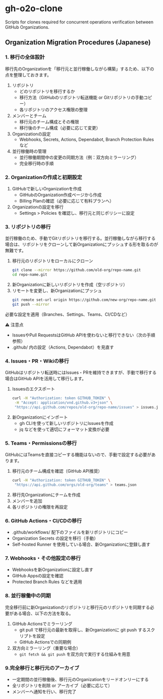 # gh-o2o-clone

Scripts for clones required for concurrent operations verification between GitHub Organizations.

## Organization Migration Procedures (Japanese)

### 1. 移行の全体設計

移行先のOrganizationを「移行元と並行稼働しながら構築」するため、以下の点を整理しておきます。

1. リポジトリ
    - どのリポジトリを移行するか
    - 移行方法（GitHubのリポジトリ転送機能 or Gitリポジトリの手動コピー）
    - 各リポジトリのアクセス権限の整理
2. メンバーとチーム
    - 移行元のチーム構成とその権限
    - 移行後のチーム構成（必要に応じて変更）
3. Organizationの設定
    - Webhooks, Secrets, Actions, Dependabot, Branch Protection Rules など
4. 並行稼働時の管理
    - 並行稼働期間中の変更の同期方法（例：双方向ミラーリング）
    - 完全移行時の手順

### 2. Organizationの作成と初期設定

1. GitHubで新しいOrganizationを作成
    - GitHubのOrganization作成ページから作成
    - Billing Planの確認（必要に応じて有料プランへ）
2. Organizationの設定を移行
    - Settings > Policies を確認し、移行元と同じポリシーに設定

### 3. リポジトリの移行

並行稼働のため、手動でGitリポジトリを移行する。並行稼働しながら移行する場合は、リポジトリをクローンして新Organizationにプッシュする形を取るのが無難です。

1. 移行元のリポジトリをローカルにクローン
    ```sh
    git clone --mirror https://github.com/old-org/repo-name.git
    cd repo-name.git
    ```
2. 新Organizationに新しいリポジトリを作成（空リポジトリ）
3. リモートを変更し、新Organizationにプッシュ
    ```sh
    git remote set-url origin https://github.com/new-org/repo-name.git
    git push --mirror
    ```

必要な設定を適用（Branches、Settings、Teams、CI/CDなど）

⚠ 注意点

- IssuesやPull RequestsはGitHub APIを使わないと移行できない（次の手順参照）
- .github/ 内の設定（Actions, Dependabot）を見直す

### 4. Issues・PR・Wikiの移行

GitHubはリポジトリ転送時にはIssues・PRを維持できますが、手動で移行する場合はGitHub APIを活用して移行します。

1. Issuesのエクスポート
    ```sh
    curl -H "Authorization: token GITHUB_TOKEN" \
     -H "Accept: application/vnd.github.v3+json" \
     "https://api.github.com/repos/old-org/repo-name/issues" > issues.json
    ```
2. 新Organizationにインポート
    - gh CLIを使って新しいリポジトリにIssuesを作成
    - jq などを使って適切にフォーマット変換が必要

### 5. Teams・Permissionsの移行

GitHubにはTeamsを直接コピーする機能はないので、手動で設定する必要があります。

1. 移行元のチーム構成を確認（GitHub API推奨）
    ```sh
    curl -H "Authorization: token GITHUB_TOKEN" \
     "https://api.github.com/orgs/old-org/teams" > teams.json
    ```
2. 移行先Organizationにチームを作成
3. メンバーを追加
4. 各リポジトリの権限を再設定

### 6. GitHub Actions・CI/CDの移行

- .github/workflows/ 配下のファイルを新リポジトリにコピー
- Organization Secrets の設定を移行（手動）
- Self-hosted Runner を使用している場合、新Organizationに登録し直す

### 7. Webhooks・その他設定の移行

- Webhooksを新Organizationに設定し直す
- GitHub Appsの設定を確認
- Protected Branch Rules などを適用

### 8. 並行稼働中の同期

完全移行前に新Organizationのリポジトリと移行元のリポジトリを同期する必要がある場合、以下の方法を取る。

1. GitHub Actionsでミラーリング
    - git pull で移行元の最新を取得し、新Organizationに git push するスクリプトを設定
    - GitHub Actionsでの同期例
2. 双方向ミラーリング（重要な場合）
    - `git fetch && git push` を双方向で実行する仕組みを用意

### 9.完全移行と移行元のアーカイブ

- 一定期間の並行稼働後、移行元のOrganizationをリードオンリーにする
- 全リポジトリを削除 or アーカイブ（必要に応じて）
- メンバーへ通知を行い、移行完了
